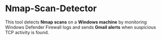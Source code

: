 # Nmap-Scan-Detector
This tool detects **Nmap scans** on a **Windows machine** by monitoring Windows Defender Firewall logs and sends **Gmail alerts** when suspicious TCP activity is found.
